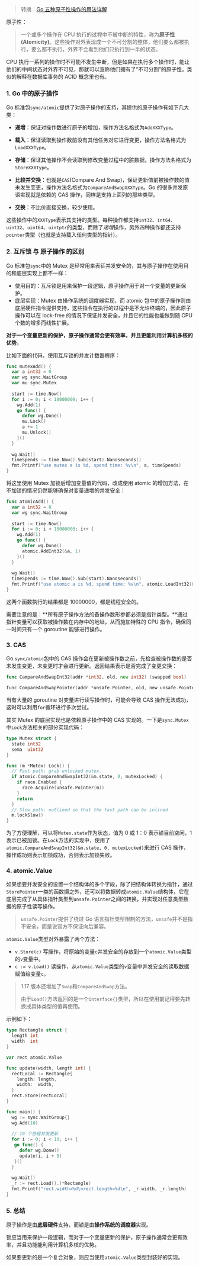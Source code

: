 > 转摘：[Go 五种原子性操作的用法详解](https://mp.weixin.qq.com/s/gLmOz7F_2t5IYtdus5xBRQ)

原子性：

> 一个或多个操作在 CPU 执行的过程中不被中断的特性，称为**原子性(Atomicity)**。这些操作对外表现成一个不可分割的整体，他们要么都被执行，要么都不执行，外界不会看到他们只执行到一半的状态。

CPU 执行一系列的操作时不可能不发生中断，但是如果在执行多个操作时，能让他们的中间状态对外界不可见，那就可以宣称他们拥有了“不可分割”的原子性。类似的解释在数据库事务的 ACID 概念里也有。

### 1. Go 中的原子操作

Go 标准包`sync/atomic`提供了对原子操作的支持，其提供的原子操作有如下几大类：

* **递增**：保证对操作数进行原子的增加，操作方法名格式为`AddXXXType`。

* **载入**：保证读取到操作数前没有其他任务对它进行变更，操作方法名格式为`LoadXXXType`。

* **存储**：保证其他操作不会读取到修改变量过程中的脏数据，操作方法名格式为`StoreXXXType`。

* **比较并交换**：也就是`CAS`(Compare And Swap)，保证更新值前被操作数的值未发生变更，操作方法名格式为`CompareAndSwapXXXType`。Go 的很多并发原语实现就是依赖的 CAS 操作，同样是支持上面列的那些类型。

* **交换**：不比价直接交换，较少使用。

这些操作中的`XXXType`表示其支持的类型。每种操作都支持`int32`、`int64`、`uint32`、`uint64`、`uintptr`的类型，而除了*递增*操作，另外四种操作都还支持`pointer`类型（也就是支持载入任何类型的指针）。

### 2. 互斥锁 与 原子操作 的区别

Go 标准包`sync`中的 Mutex 是经常用来表征并发安全的，其与原子操作在使用目的和底层实现上都不一样：

* 使用目的：互斥锁是用来保护一段逻辑，原子操作用于对一个变量的更新保护。
* 底层实现：Mutex 由操作系统的调度器实现，而 atomic 包中的原子操作则由底层硬件指令提供支持，这些指令在执行的过程中是不允许终端的，因此原子操作可以在 lock-free 的情况下保证并发安全，并且它的性能也能做到随 CPU 个数的增多而线性扩展。

**对于一个变量更新的保护，原子操作通常会更有效率，并且更能利用计算机多核的优势**。

比如下面的代码，使用互斥锁的并发计数器程序：

```go
func mutexAdd() {
  var a int32 = 0
  var wg sync.WaitGroup
  var mu sync.Mutex
  
  start := time.Now()
  for i := 0; i < 10000000; i++ {
    wg.Add(1)
    go func() {
      defer wg.Done()
      mu.Lock()
      a += 1
      mu.Unlock()
    }()
  }
  
  wg.Wait()
  timeSpends := time.Now().Sub(start).Nanoseconds()
  fmt.Printf("use mutex a is %d, spend time: %v\n", a, timeSpends)
}
```

将这里使用 Mutex 加锁后增加变量值的代码，改成使用 atomic 的增加方法，在不加锁的情况仍然能够确保对变量递增的并发安全：

```go
func atomicAdd() {
  var a int32 = 0
  var wg sync.WaitGroup
  
  start := time.Now()
  for i := 0; i < 10000000; i++ {
    wg.Add(1)
    go func() {
      defer wg.Done()
      atomic.AddInt32(&a, 1)
    }()
  }
  
  wg.Wait()
  timeSpends := time.Now().Sub(start).Nanoseconds()
  fmt.Printf("use atomic a is %d, spend time: %v\n", atomic.LoadInt32(&a), timeSpends)
}
```

这两个函数执行的结果都是 10000000，都是线程安全的。

需要注意的是：**所有原子操作方法的备操作数形参都必须是指针类型。**通过指针变量可以获取被操作数在内存中的地址，从而施加特殊的 CPU 指令，确保同一时间只有一个 goroutine 能够进行操作。

### 3. CAS

Go `sync/atomic`包中的 CAS 操作会在更新被操作数之前，先检查被操作数的是否未发生变更，未变更时才会进行更新。返回结果表示是否完成了变更交换：

```go
func CampareAndSwapInt32(addr *int32, old, new int32) (swapped bool)

func CompareAndSwapPointer(addr *unsafe.Pointer, old, new unsafe.Pointer) (swapped bool)
```

当有大量的 goroutine 对变量进行读写操作时，可能会导致 CAS 操作无法成功，这时可以利用`for`循环进行多次尝试。

其实 Mutex 的底层实现也是依赖原子操作中的 CAS 实现的。一下是`sync.Mutex`中`Lock`方法相关的部分实现代码：

```go
type Mutex struct {
  state int32
  sema  uint32
}

func (m *Mutex) Lock() {
  // Fast path: grab unlocked mutex.
  if atomic.CompareAndSwapInt32(&m.state, 0, mutexLocked) {
    if race.Enabled {
      race.Acquire(unsafe.Pointer(m))
    }
    return
  }
  // Slow path: outlined so that the fast path can be inlined
  m.lockSlow()
}
```

为了方便理解，可以将`Mutex.state`作为状态，值为 0 或 1：0 表示锁目前空闲，1 表示已被加锁。在`Lock`方法的实现中，使用了`atomic.CompareAndSwapInt32(&m.state, 0, mutexLocked)`来进行 CAS 操作，操作成功则表示加锁成功，否则表示加锁失败。

### 4. atomic.Value

如果想要并发安全的设置一个结构体的多个字段，除了把结构体转换为指针，通过`StorePointer`一类的函数摄之外，还可以将数据转成`atomic.Value`结构体，它在底层完成了从具体指针类型到`unsafe.Pointer`之间的转换，并实现对任意类型数据的原子性读写操作。

> `unsafe.Pointer`提供了绕过 Go 语言指针类型限制的方法，`unsafe`并不是指不安全，而是说官方不保证向后兼容。

`atomic.Value`类型对外暴露了两个方法：

* `v.Store(c)` 写操作，将原始的变量`c`并发安全的存放到一个`atomic.Value`类型的`v`变量中。
* `c := v.Load()` 读操作，从`atomic.Value`类型的`v`变量中并发安全的读取数据赋值给变量`c`。

> 1.17 版本还增加了`Swap`和`CompareAndSwap`方法。
> 
> 由于`Load()`方法返回的是一个`interface{}`类型，所以在使用前记得要先转换成具体类型的值再使用。

示例如下：

```go
type Rectangle struct {
  length int
  width  int
}

var rect atomic.Value

func update(width, length int) {
  rectLocal := Rectangle{
    length: length,
    width:  width,
  }
  rect.Store(rectLocal)
}

func main() {
  wg := sync.WaitGroup{}
  wg.Add(10)
  
  // 10 个协程并发更新
  for i := 0; i < 10; i++ {
   go func() {
     defer wg.Donw()
     update(i, i + 5)
   }()
  }
  
  wg.Wait()
  _r := rect.Load().(*Rectangle)
  fmt.Printf("rect.width=%d\nrect.length=%d\n", _r.width, _r.length)
}
```

### 5. 总结

原子操作是由**底层硬件**支持，而锁是由**操作系统的调度器**实现。

锁应当用来保护一段逻辑，而对于一个变量更新的保护，原子操作通常会更有效率，并且功能能利用计算机多核的优势。

如果要更新的是一个复合对象，则应当使用`atomic.Value`类型封装好的实现。



